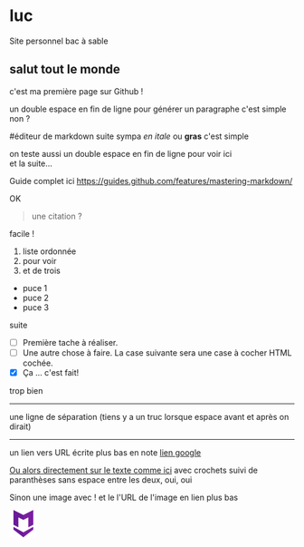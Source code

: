 # luc
Site personnel bac à sable  
## salut tout le monde  
c'est ma première page sur Github !

un double espace en fin de ligne pour générer un paragraphe c'est simple  
non ?

#éditeur de markdown
suite sympa *en itale* ou **gras** c'est simple

on teste aussi un double espace en fin de ligne pour voir ici   
et la suite… 

Guide complet ici https://guides.github.com/features/mastering-markdown/


OK
> une citation ? 

facile !

1. liste ordonnée
2. pour voir
3. et de trois
  
* puce 1
* puce 2
* puce 3
 
suite
- [ ] Première tache à réaliser.
- [ ] Une autre chose à faire.
La case suivante sera une case à cocher HTML cochée.
- [x] Ça ... c'est fait!

trop bien

---

une ligne de séparation (tiens y a un truc lorsque espace avant et après on dirait)

---


un lien vers URL écrite plus bas en note [lien google]

[Ou alors directement sur le texte comme ici](https://google.fr "titre ici Google's Homepage") avec crochets suivi de paranthèses sans espace entre les deux, oui, oui

Sinon une image avec ! et le l'URL de l'image en lien plus bas

![texte alternatif invisible mais bon pour les moteurs][logo]


[logo]: https://github.com/adam-p/markdown-here/raw/master/src/common/images/icon48.png "un contenu ici"
[lien google]: http://google.fr/
